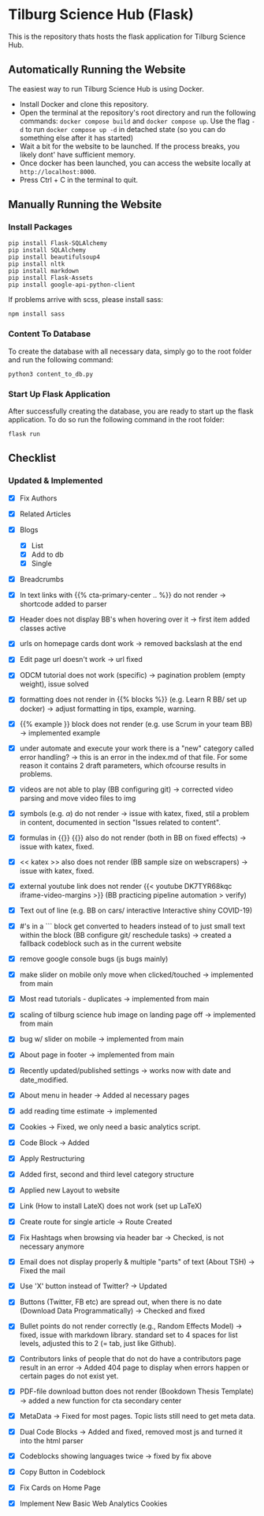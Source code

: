 # Tilburg Science Hub (Flask)

This is the repository thats hosts the flask application for Tilburg Science Hub.

## Automatically Running the Website

The easiest way to run Tilburg Science Hub is using Docker.

- Install Docker and clone this repository.
- Open the terminal at the repository's root directory and run the following commands: `docker compose build` and `docker compose up`. Use the flag `-d` to run `docker compose up -d` in detached state (so you can do something else after it has started)
- Wait a bit for the website to be launched. If the process breaks, you likely dont' have sufficient memory.
- Once docker has been launched, you can access the website locally at `http://localhost:8000`.
- Press Ctrl + C in the terminal to quit.

## Manually Running the Website

### Install Packages
```
pip install Flask-SQLAlchemy
pip install SQLAlchemy
pip install beautifulsoup4
pip install nltk
pip install markdown
pip install Flask-Assets
pip install google-api-python-client
```

If problems arrive with scss, please install sass:

```
npm install sass
```

### Content To Database

To create the database with all necessary data, simply go to the root folder and run the following command:

```python3 content_to_db.py```

### Start Up Flask Application
After successfully creating the database, you are ready to start up the flask application. To do so run the following command in the root folder:

`flask run`

## Checklist

### Updated & Implemented
- [x] Fix Authors
- [x] Related Articles
- [x] Blogs
    - [x] List
    - [x] Add to db
    - [x] Single
- [x] Breadcrumbs
- [x] In text links with {{% cta-primary-center .. %}} do not render -> shortcode added to parser
- [x] Header does not display BB's when hovering over it -> first item added classes active
- [x] urls on homepage cards dont work -> removed backslash at the end
- [x] Edit page url doesn't work -> url fixed
- [x] ODCM tutorial does not work (specific) -> pagination problem (empty weight), issue solved
- [x] formatting does not render in {{% blocks %}} (e.g. Learn R BB/ set up docker) -> adjust formatting in tips, example, warning.
- [x] {{% example }} block does not render (e.g. use Scrum in your team BB) -> implemented example
- [x] under automate and execute your work there is a "new" category called error handling? -> this is an error in the index.md of that file. For some reason it contains 2 draft parameters, which ofcourse results in problems. 
- [x] videos are not able to play (BB configuring git) -> corrected video parsing and move video files to img
- [x] symbols (e.g. $\alpha$) do not render -> issue with katex, fixed, stil a problem in content, documented in section "Issues related to content".
- [x] formulas in {{}} {{}} also do not render (both in BB on fixed effects) -> issue with katex, fixed.
- [x] << katex >> also does not render (BB sample size on webscrapers) -> issue with katex, fixed.
- [x] external youtube link does not render {{< youtube DK7TYR68kqc iframe-video-margins >}} (BB practicing pipeline automation > verify)
- [x] Text out of line (e.g. BB on cars/ interactive Interactive shiny COVID-19)
- [x] #'s in a ``` block get converted to headers instead of to just small text within the block (BB configure git/ reschedule tasks) -> created a fallback codeblock such as in the current website
- [x] remove google console bugs (js bugs mainly)
- [x] make slider on mobile only move when clicked/touched -> implemented from main
- [x] Most read tutorials - duplicates -> implemented from main
- [x] scaling of tilburg science hub image on landing page off -> implemented from main
- [x] bug w/ slider on mobile -> implemented from main
- [x] About page in footer -> implemented from main
- [x] Recently updated/published settings -> works now with date and date_modified.
- [x] About menu in header -> Added al necessary pages
- [x] add reading time estimate -> implemented
- [x] Cookies -> Fixed, we only need a basic analytics script.
- [x] Code Block -> Added
- [x] Apply Restructuring
- [x] Added first, second and third level category structure
- [x] Applied new Layout to website
- [x] Link (How to install LateX) does not work (set up LaTeX)
- [x] Create route for single article -> Route Created
- [x] Fix Hashtags when browsing via header bar -> Checked, is not necessary anymore
- [x] Email does not display properly & multiple "parts" of text (About TSH) -> Fixed the mail
- [x] Use 'X' button instead of Twitter? -> Updated
- [x] Buttons (Twitter, FB etc) are spread out, when there is no date (Download Data Programmatically) -> Checked and fixed
- [x] Bullet points do not render correctly (e.g., Random Effects Model) -> fixed, issue with markdown library. standard set to 4 spaces for list levels, adjusted this to 2 (= tab, just like Github).
- [x] Contributors links of people that do not do have a contributors page result in an error -> Added 404 page to display when errors happen or certain pages do not exist yet.
- [x] PDF-file download button does not render (Bookdown Thesis Template) -> added a new function for cta secondary center
- [x] MetaData -> Fixed for most pages. Topic lists still need to get meta data.
- [x] Dual Code Blocks -> Added and fixed, removed most js and turned it into the html parser
- [x] Codeblocks showing languages twice -> fixed by fix above
- [x] Copy Button in Codeblock
- [x] Fix Cards on Home Page
- [x] Implement New Basic Web Analytics Cookies
 
